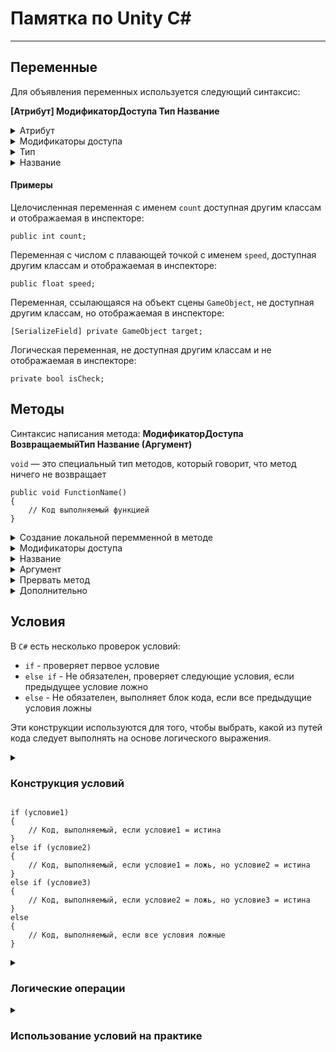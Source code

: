 # Памятка по Unity C#
***
## Переменные
Для объявления переменных используется следующий синтаксис:

**[Атрибут] МодификаторДоступа Тип Название**

<details><summary>Атрибут</summary>

----
Является не обязательным для указания, а нужен, чтобы добавить переменной какие-то свойства

Указывается внутри [ ]

Например атрибут позволяющий  сделать переменную видимой в ``инспекторе``:
```
[SerializeField]
```

----
</details>

<details><summary>Модификаторы доступа</summary>
	
----
Используется для обозначения доступности переменной из других классов (скриптов)

На данный момент используем два основных модификатора доступа

Модификатор, указывающий на то, что к нашей переменной могут обращаться извне, а также позволяющий видеть нашу переменную в окне инспектора:
```
public
```

Модификатор, скрывающий переменную от остальных классов:
```
private
```
Модификатор доступа не является обязательным атрибутом, если его не указать то будет использован модификатор ``private``

----
</details>

<details><summary>Тип</summary>

----
Указывает на тип переменной, это может быть любой доступный тип

Например, типы из C#:

* ``int`` — целое число
* ``float`` — число с плавающей точкой
* ``string`` — строка
* ``bool`` — булевое значение

Также в качестве типа может быть указано название вашего класса (скрипта)

----
</details>

<details><summary>Название</summary>

----
Используется при обращении к объявленной переменной в скрипте

Правила:
* Не может начинаться с цифры:
	* :x: `0count`
	* :x: `1234`
	* :x: `45red`
	* :heavy_check_mark: `variable5`
* Не может быть пробелов:
	* :x: `space name`
	* :heavy_check_mark: `notSpaceName`
* Не может совпадать с ключевыми словами языка
	* :x: `void`
	* :x: `if`
	* :heavy_check_mark: `ifYou`

----
</details>

#### Примеры

Целочисленная переменная с именем `count` доступная другим классам и отображаемая в инспекторе:
```
public int count;
```
Переменная с числом с плавающей точкой с именем `speed`, доступная другим классам и отображаемая в инспекторе:
```
public float speed;
```

Переменная, ссылающаяся на объект сцены `GameObject`, не доступная другим классам, но отображаемая в инспекторе:
```
[SerializeField] private GameObject target;
```

Логическая переменная, не доступная другим классам и не отображаемая в инспекторе:
```
private bool isCheck;
```

## Методы
Синтаксис написания метода: **МодификаторДоступа ВозвращаемыйТип Название (Аргумент)**

`void` — это специальный тип методов, который говорит, что метод ничего не возвращает 
```
public void FunctionName() 
{
	// Код выполняемый функцией
}
```

<details><summary>Создание локальной перемменной в методе</summary>

----
Локальной переменная - это переменная, которая существует внутри метода.

Она используются для хранения временных данных, которые не нужны вне этого метода. Создаются при объявлении в методе и уничтожаются при выходе из него.

**Пример**

```
public class ClassName: MonoBehaviour
{
	public void FunctionName() 
	{
		int id = 1 + 5; 
		Debug.Log(id);
	}

	private void Start()
	{
		FunctionName();
	}
}
```

----

</details>

<details><summary>Модификаторы доступа</summary>

----

`public` - доступен из любого внешнего скрипта

**Пример**
```
// ClassA.cs
public class ClassA : MonoBehaviour
{
	public void PublicMethod() 
	{
		int id = 1; 
		Debug.Log(id);
	}
}

// ClassB.cs
public class ClassB: MonoBehaviour
{
	[SerializeField] private ClassA classA; //Привязываем код в инспекторе
	private void Start
	{
		classA.PublicMethod(); //Вызов метода из скрипта ClassA
	}
}
```
`private`- доступен только внутри класса

**Пример**
```
public class ClassName : MonoBehaviour
{
	private void FunctionName() 
	{
		int id = 1;
		Debug.Log(id);
	}

	private void Start()
	{
		FunctionName(); //Вызов метода
	}
}
```
<details><summary>Дополнительно</summary>
	
`protected` - доступен только классам-наследникам

**Пример**
```
public class ClassParent: MonoBehaviour // Родитель
{
	protected void FunctionName() 
	{
		int id = 1;
		Debug.Log(id);
	}

}

public class ClassChild: ClassParent // Наследник
{
	private void Start()
	{
		FunctionName();
	}

}
```
</details>

----
</details>

<details><summary>Название</summary>

----
Используется при обращении к объявленном методе в скрипте

Правила:
* Не может начинаться с цифры:
	* :x: `0count`
	* :x: `1234`
	* :x: `45red`
	* :heavy_check_mark: `variable5`
* Не может быть пробелов:
	* :x: `space name`
	* :heavy_check_mark: `notSpaceName`
* Не может совпадать с ключевыми словами языка
	* :x: `void`
	* :x: `if`
	* :heavy_check_mark: `ifYou`

----
</details>

<details><summary>Аргумент</summary>

----

Являеться не обязательным. Нужен для передачи данных в метод.

В методе может быть несколько аргументов

<details><summary>Пример</summary>
	
```
// ClassName.cs
public class ClassName : MonoBehaviour
{
    public void ShowMessage(string message, int number)
    {
        Debug.Log(message + " " + number);
    }

    private void Start()
    {
        ShowMessage("Привет", 42); // Вывод: "Привет 42"
    }
}
```
</details>
	
В качестве типо можно использова любой существующий тип 

Например, типы из ``C#``:
* ``int`` — целое число
* ``float`` — число с плавающей точкой
* ``string`` — строка
* ``bool`` — булевое значение

Например, типы из ``Unity``:
* ``Vector3`` — Положение в пространстве
* ``Transfrom`` — Ссылка на компонент ``Transform`` у объекта
* ``GameObject `` — Ссылка на объект в Unity

<details><summary>Примеры вызовов методов с аргументами</summary>

```
public class ClassName : MonoBehaviour
{
    public void ShowMessage(int message)
    {
        Debug.Log(message);
    }
    private void Start()
    {
        ShowMessage(7);
    }
}

```

```
public class ClassName : MonoBehaviour
{
    public void ShowMessage(float message)
    {
        Debug.Log(message);
    }
    private void Start()
    {
        ShowMessage(7.5f);
    }
}

```

```
public class ClassName : MonoBehaviour
{
    public void ShowMessage(string message)
    {
        Debug.Log(message);
    }
    private void Start()
    {
        ShowMessage("Hello!");
    }
}

```

```
public class ClassName : MonoBehaviour
{
    public void ShowMessage(bool message)
    {
        Debug.Log(message);
    }
    private void Start()
    {
        ShowMessage(true);
    }
}

```
</details>


----
</details>

<details><summary>Прервать метод</summary>
	
----
	
Для прерывания метода мы используем ``return`` - это ключевое слово, которое используется для завершения выполнения метода или возврата значения из этого метода.

<details><summary>Пример</summary>

```
public class ClassName : MonoBehaviour
{
	public int playerMoney = 50; // Количество денег
	public int itemCost = 30;  // Стоимость предмета

	// Метод для проверки, может ли игрок купить предмет
	public bool CanPurchaseItem()
    	{
	        // Если у игрока достаточно денег, возвращаем true
	        if (playerMoney >= itemCost)
	        {
	            return true; // Выход из метода с значением true
	        }
	        else
	        {
	            return false; // Выход из метода с значением false
	        }
    	}

    private void Start()
    {
        // Проверяем, может ли игрок купить предмет
        if (CanPurchaseItem()) // Для понимания это то же самое что и CanPurchaseItem()==true
        {
            Debug.Log("Вы можете купить предмет!");
        }
        else
        {
            Debug.Log("У вас недостаточно денег для покупки предмета.");
        }
    }

}
```

</details>

----
</details>

<details><summary>Дополнительно</summary>
	
----
	
<details><summary>Перегрузка метода</summary>

----

Это возможность создавать несколько методов с одним и тем же именем, но с различными аргументами. Это позволяет использовать одно и то же имя метода для выполнения схожих, но немного различных задач. 

Перегрузка методов помогает сделать код более читаемым и удобным.
```
public class ClassName : MonoBehaviour
{
	public int FunctionName(int a, int b)
	{
	        return a + b;
	}

	public float FunctionName(float a, float b)
	{
	        return a + b;
	}
	
	public int FunctionName(int a, int b, int c)
	{
	        return a + b + c;
	}
	public string FunctionName(string a, string b)
	{
		string с = " - это дополнительный текст"
	        return a + b + c;
	}
	private void Start()
	{
		int sumInt = FunctionName(5,6);
		float sumFloat = FunctionName(2.5f, 3.5f);
		int sumThreeInts = FunctionName(1, 2, 3);
		string stringText = FunctionName("Привет ", "мир");
		Debug.Log("Сумма двух целых чисел: " + sumInt);
	        Debug.Log("Сумма двух чисел с плавающей запятой: " + sumFloat);
	        Debug.Log("Сумма трех целых чисел: " + sumThreeInts);
		Debug.Log(stringText);
	}
}

```

----
</details>

----

</details>

## Условия

В `C#` есть несколько проверок условий:

* `if` - проверяет первое условие
* `else if` -  Не обязателен, проверяет следующие условия, если предыдущее условие ложно
* `else` - Не обязателен, выполняет блок кода, если все предыдущие условия ложны

Эти конструкции используются для того, чтобы выбрать, какой из путей кода следует выполнять на основе логического выражения.

<details><summary><h3>Конструкция условий</h3></summary>

----

После написания `if` обязательно ставим `(условие)`, так как в скобках пишется условие. Также, если вы написали `else if`, то также обязательно ставим `(условие)`.

Если используется `else if`, то он обязательно дожен быть после `if`, но  до `else`!

Количество условий с `else if` может быть любым.

Если после этого можно вызвать `else`, делаем без условий.

----
</details>

```
if (условие1)
{
	// Код, выполняемый, если условие1 = истина
}
else if (условие2) 
{
	// Код, выполняемый, если условие1 = ложь, но условие2 = истина
}
else if (условие3) 
{
	// Код, выполняемый, если условие2 = ложь, но условие3 = истина
}
else 
{
	// Код, выполняемый, если все условия ложные
}
```

<details><summary><h3>Логические операции</h3></summary>

----

Для проверки нескольких условий существует символы: 
* `&&` - оператор И
* `||` - оператор ИЛИ
* `!` - оператор НЕ


**Пример 1**

В представленном примере мы храним результат логической операции в булевой переменной.

Если хотя бы одно из условий выполнено, то булевая переменная примет значение  `true` (истина). Если же ни одно из условий не будет выполнено, то переменная получит значение `false` (ложь).

```
	public int a = 6;
    	public int w = 2;
    	void Start()
    	{
        	bool demo1 = a > 5 || w < 9;
        	Debug.Log("Результат qweqw0: " + demo1);

        	bool demo2 = a > 5 && w == 9;
        	Debug.Log("Результат demo1: " + demo2);

        	bool demo3 = a > 5 && w != 9;
        	Debug.Log("Результат qweqw2: " + demo3);

    	}
```

**Пример 2**

В данном примере мы используем условные операторы `if` для проверки различных условий.

```

    	public int a = 4; // Объявляем переменную a и присваиваем ей значение 4
    	public int w = 10; // Объявляем переменную w и присваиваем ей значение 10
	void Start()
    	{
		// Проверяем, выполняется ли хотя бы одно из условий: a больше 5 или w меньше 9
        	if (a > 5 || w < 9)
        	{
			 // Если одно из условий истинно, выводим сообщение
            		Debug.Log("Результат истина");
        	}	

        	else 
        	{
			// Если оба условия ложны, выводим другое сообщение
            		Debug.Log("Результат ложь");
        	}

		// Создаем булевую переменную demo1, которая будет истинна только если a меньше 5 и w не равно 9
        	bool demo1 = a < 5 && w != 9;
        	if(demo1)
        	{
			// Если demo1 истинно, выводим сообщение
            		Debug.Log("Результат истина");
        	}
        	else
        	{
			// Если demo1 ложно, выводим другое сообщение
            		Debug.Log("Результат ложь");
        	}       

    	}

```

----

</details>


<details><summary><h3>Использование условий на практике</h3></summary>

**Пример 1**
 
Проверка на количества здоровья у персонажа.

```

public int health = 100;

void Update()
{
	if (health > 75)
        {
            Debug.Log("Здоровье в порядке!");
        }
        else if (health > 50)
        {
            Debug.Log("Здоровье на среднем уровне.");
        }
        else if (health > 25)
        {
            Debug.Log("Здоровье низкое!");
        }
        else
        {
            Debug.Log("Персонаж на грани смерти!");
        }
}

```

**Пример 2**

Проверка на включенный буст для добавления скорости. 

```

public int baseSpeed = 5;
public bool speedBoostActive = false;
public float speedBoostMultiplier = 2.0f;

void Update()
{
	float currentSpeed = baseSpeed;

        if (speedBoostActive)
        {
            currentSpeed *= speedBoostMultiplier;
            Debug.Log("Буст скорости активен! Текущая скорость: " + currentSpeed);
        }
        else
        {
            Debug.Log("Текущая скорость: " + currentSpeed);
        }

        // Для тестирования
        if (Input.GetKeyDown(KeyCode.B))
        {
            speedBoostActive = !speedBoostActive;
        }
}

```

**Пример 3**

Проверка количества денег и времени 

```

public float time = 20;

public float money = 100;


void Start()
{
        
	bool CancelTime = time >= 100 || time < money;
        if(CancelTime)
        {
            if (money >= 100 && time==0) 
            {
                Debug.Log("Деньги есть, времени нет");
            }
            else if (money >= 100 && time>=0)
            {
                Debug.Log("Деньги есть, времени много");
            }
            else 
            {
                Debug.Log("Чего то не хватает");
            }
        }
        else
        {
            Debug.Log("Много чего не хватает");
        }   
}

```
</details>
